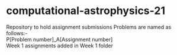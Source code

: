 # computational-astrophysics-21
Repository to hold assignment submissions
Problems are named as follows:- <br />
P[Problem number]_A[Assignment number] <br />
Week 1 assignments added in Week 1 folder
